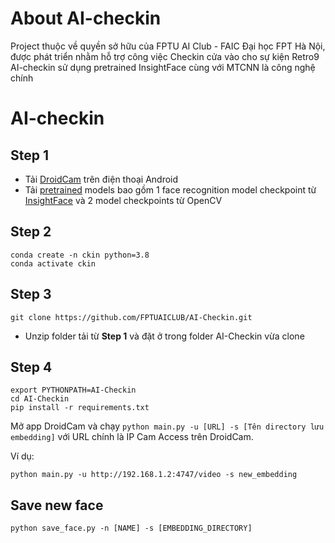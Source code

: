 # About AI-checkin
Project thuộc về quyền sở hữu của FPTU AI Club - FAIC Đại học FPT Hà Nội, được phát triển nhằm hỗ trợ công việc Checkin cửa vào cho sự kiện Retro9 \
AI-checkin sử dụng pretrained InsightFace cùng với MTCNN là công nghệ chính
# AI-checkin

## Step 1
- Tải [DroidCam](https://play.google.com/store/apps/details?id=com.dev47apps.droidcam&hl=vi&gl=US) trên điện thoại Android
- Tải [pretrained](https://drive.google.com/file/d/1LySevGtWg0srT400iG4DrUmJYgS3CaN9/view?usp=sharing) models bao gồm 1 face recognition model checkpoint từ [InsightFace](https://github.com/deepinsight/insightface) và 2 model checkpoints từ OpenCV
## Step 2
```
conda create -n ckin python=3.8
conda activate ckin
```

## Step 3
```
git clone https://github.com/FPTUAICLUB/AI-Checkin.git
```
- Unzip folder tải từ **Step 1** và đặt ở trong folder AI-Checkin vừa clone


## Step 4
```
export PYTHONPATH=AI-Checkin
cd AI-Checkin
pip install -r requirements.txt
```
Mở app DroidCam và chạy ```python main.py -u [URL] -s [Tên directory lưu embedding]``` với URL chính là IP Cam Access trên DroidCam. 

Ví dụ:
```
python main.py -u http://192.168.1.2:4747/video -s new_embedding
```

## Save new face
```
python save_face.py -n [NAME] -s [EMBEDDING_DIRECTORY]
```
